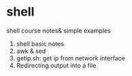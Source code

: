 # shell
shell course notes& simple examples

1. shell basic notes
2. awk & sed
3. getip.sh: get ip from network interface
4. Redirecting output into  a file
